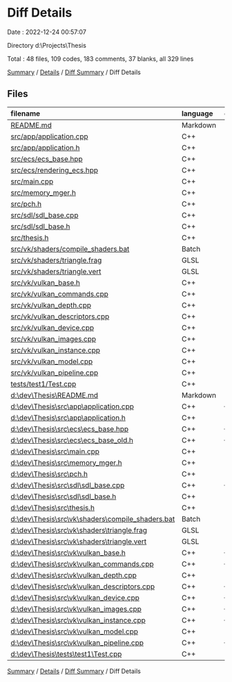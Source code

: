 # Diff Details

Date : 2022-12-24 00:57:07

Directory d:\\Projects\\Thesis

Total : 48 files,  109 codes, 183 comments, 37 blanks, all 329 lines

[Summary](results.md) / [Details](details.md) / [Diff Summary](diff.md) / Diff Details

## Files
| filename | language | code | comment | blank | total |
| :--- | :--- | ---: | ---: | ---: | ---: |
| [README.md](/README.md) | Markdown | 1 | 0 | 1 | 2 |
| [src/app/application.cpp](/src/app/application.cpp) | C++ | 229 | 21 | 41 | 291 |
| [src/app/application.h](/src/app/application.h) | C++ | 86 | 5 | 11 | 102 |
| [src/ecs/ecs_base.hpp](/src/ecs/ecs_base.hpp) | C++ | 343 | 9 | 74 | 426 |
| [src/ecs/rendering_ecs.hpp](/src/ecs/rendering_ecs.hpp) | C++ | 76 | 0 | 13 | 89 |
| [src/main.cpp](/src/main.cpp) | C++ | 44 | 10 | 7 | 61 |
| [src/memory_mger.h](/src/memory_mger.h) | C++ | 6 | 26 | 9 | 41 |
| [src/pch.h](/src/pch.h) | C++ | 31 | 5 | 5 | 41 |
| [src/sdl/sdl_base.cpp](/src/sdl/sdl_base.cpp) | C++ | 135 | 0 | 15 | 150 |
| [src/sdl/sdl_base.h](/src/sdl/sdl_base.h) | C++ | 22 | 0 | 4 | 26 |
| [src/thesis.h](/src/thesis.h) | C++ | 6 | 0 | 3 | 9 |
| [src/vk/shaders/compile_shaders.bat](/src/vk/shaders/compile_shaders.bat) | Batch | 3 | 0 | 0 | 3 |
| [src/vk/shaders/triangle.frag](/src/vk/shaders/triangle.frag) | GLSL | 9 | 1 | 4 | 14 |
| [src/vk/shaders/triangle.vert](/src/vk/shaders/triangle.vert) | GLSL | 17 | 0 | 4 | 21 |
| [src/vk/vulkan_base.h](/src/vk/vulkan_base.h) | C++ | 313 | 14 | 65 | 392 |
| [src/vk/vulkan_commands.cpp](/src/vk/vulkan_commands.cpp) | C++ | 214 | 4 | 27 | 245 |
| [src/vk/vulkan_depth.cpp](/src/vk/vulkan_depth.cpp) | C++ | 50 | 0 | 8 | 58 |
| [src/vk/vulkan_descriptors.cpp](/src/vk/vulkan_descriptors.cpp) | C++ | 122 | 1 | 22 | 145 |
| [src/vk/vulkan_device.cpp](/src/vk/vulkan_device.cpp) | C++ | 352 | 5 | 65 | 422 |
| [src/vk/vulkan_images.cpp](/src/vk/vulkan_images.cpp) | C++ | 324 | 12 | 33 | 369 |
| [src/vk/vulkan_instance.cpp](/src/vk/vulkan_instance.cpp) | C++ | 195 | 19 | 17 | 231 |
| [src/vk/vulkan_model.cpp](/src/vk/vulkan_model.cpp) | C++ | 54 | 9 | 7 | 70 |
| [src/vk/vulkan_pipeline.cpp](/src/vk/vulkan_pipeline.cpp) | C++ | 400 | 168 | 74 | 642 |
| [tests/test1/Test.cpp](/tests/test1/Test.cpp) | C++ | 5 | 0 | 1 | 6 |
| [d:\dev\Thesis\README.md](/d:%5Cdev%5CThesis%5CREADME.md) | Markdown | -1 | 0 | -1 | -2 |
| [d:\dev\Thesis\src\app\application.cpp](/d:%5Cdev%5CThesis%5Csrc%5Capp%5Capplication.cpp) | C++ | -230 | -7 | -36 | -273 |
| [d:\dev\Thesis\src\app\application.h](/d:%5Cdev%5CThesis%5Csrc%5Capp%5Capplication.h) | C++ | -78 | -5 | -11 | -94 |
| [d:\dev\Thesis\src\ecs\ecs_base.hpp](/d:%5Cdev%5CThesis%5Csrc%5Cecs%5Cecs_base.hpp) | C++ | -347 | -2 | -74 | -423 |
| [d:\dev\Thesis\src\ecs\ecs_base_old.h](/d:%5Cdev%5CThesis%5Csrc%5Cecs%5Cecs_base_old.h) | C++ | -128 | -7 | -24 | -159 |
| [d:\dev\Thesis\src\main.cpp](/d:%5Cdev%5CThesis%5Csrc%5Cmain.cpp) | C++ | -19 | -8 | -10 | -37 |
| [d:\dev\Thesis\src\memory_mger.h](/d:%5Cdev%5CThesis%5Csrc%5Cmemory_mger.h) | C++ | -6 | -26 | -9 | -41 |
| [d:\dev\Thesis\src\pch.h](/d:%5Cdev%5CThesis%5Csrc%5Cpch.h) | C++ | -31 | -5 | -5 | -41 |
| [d:\dev\Thesis\src\sdl\sdl_base.cpp](/d:%5Cdev%5CThesis%5Csrc%5Csdl%5Csdl_base.cpp) | C++ | -135 | 0 | -15 | -150 |
| [d:\dev\Thesis\src\sdl\sdl_base.h](/d:%5Cdev%5CThesis%5Csrc%5Csdl%5Csdl_base.h) | C++ | -22 | 0 | -4 | -26 |
| [d:\dev\Thesis\src\thesis.h](/d:%5Cdev%5CThesis%5Csrc%5Cthesis.h) | C++ | -6 | 0 | -3 | -9 |
| [d:\dev\Thesis\src\vk\shaders\compile_shaders.bat](/d:%5Cdev%5CThesis%5Csrc%5Cvk%5Cshaders%5Ccompile_shaders.bat) | Batch | -3 | 0 | 0 | -3 |
| [d:\dev\Thesis\src\vk\shaders\triangle.frag](/d:%5Cdev%5CThesis%5Csrc%5Cvk%5Cshaders%5Ctriangle.frag) | GLSL | -9 | -1 | -4 | -14 |
| [d:\dev\Thesis\src\vk\shaders\triangle.vert](/d:%5Cdev%5CThesis%5Csrc%5Cvk%5Cshaders%5Ctriangle.vert) | GLSL | -17 | 0 | -4 | -21 |
| [d:\dev\Thesis\src\vk\vulkan_base.h](/d:%5Cdev%5CThesis%5Csrc%5Cvk%5Cvulkan_base.h) | C++ | -242 | -11 | -46 | -299 |
| [d:\dev\Thesis\src\vk\vulkan_commands.cpp](/d:%5Cdev%5CThesis%5Csrc%5Cvk%5Cvulkan_commands.cpp) | C++ | -165 | -1 | -25 | -191 |
| [d:\dev\Thesis\src\vk\vulkan_depth.cpp](/d:%5Cdev%5CThesis%5Csrc%5Cvk%5Cvulkan_depth.cpp) | C++ | -50 | 0 | -8 | -58 |
| [d:\dev\Thesis\src\vk\vulkan_descriptors.cpp](/d:%5Cdev%5CThesis%5Csrc%5Cvk%5Cvulkan_descriptors.cpp) | C++ | -122 | -1 | -22 | -145 |
| [d:\dev\Thesis\src\vk\vulkan_device.cpp](/d:%5Cdev%5CThesis%5Csrc%5Cvk%5Cvulkan_device.cpp) | C++ | -353 | -3 | -65 | -421 |
| [d:\dev\Thesis\src\vk\vulkan_images.cpp](/d:%5Cdev%5CThesis%5Csrc%5Cvk%5Cvulkan_images.cpp) | C++ | -324 | -11 | -34 | -369 |
| [d:\dev\Thesis\src\vk\vulkan_instance.cpp](/d:%5Cdev%5CThesis%5Csrc%5Cvk%5Cvulkan_instance.cpp) | C++ | -195 | -19 | -17 | -231 |
| [d:\dev\Thesis\src\vk\vulkan_model.cpp](/d:%5Cdev%5CThesis%5Csrc%5Cvk%5Cvulkan_model.cpp) | C++ | -52 | -7 | -7 | -66 |
| [d:\dev\Thesis\src\vk\vulkan_pipeline.cpp](/d:%5Cdev%5CThesis%5Csrc%5Cvk%5Cvulkan_pipeline.cpp) | C++ | -388 | -12 | -48 | -448 |
| [d:\dev\Thesis\tests\test1\Test.cpp](/d:%5Cdev%5CThesis%5Ctests%5Ctest1%5CTest.cpp) | C++ | -5 | 0 | -1 | -6 |

[Summary](results.md) / [Details](details.md) / [Diff Summary](diff.md) / Diff Details